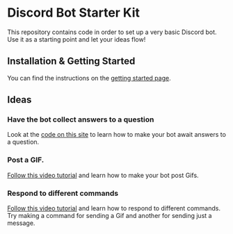 # Discord Bot Starter Kit

This repository contains code in order to set up a very basic Discord bot. Use it as a starting point and let your ideas flow!

## Installation & Getting Started

You can find the instructions on the [getting started page](docs/README.md).

## Ideas

### Have the bot collect answers to a question

Look at the [code on this site](https://anidiots.guide/examples/miscellaneous-examples#awaitmessages) to learn how to make your bot await answers to a question.

### Post a GIF.

[Follow this video tutorial](https://www.youtube.com/watch?v=9P1rB2MY4ZA) and learn how to make your bot post Gifs.

### Respond to different commands

[Follow this video tutorial](https://www.youtube.com/watch?v=B60Q74FHFBQ) and learn how to respond to different commands. Try making a command for sending a Gif and another for sending just a message.
